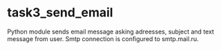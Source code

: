 # task3_send_email
Python module sends email message asking adreesses, subject and text message from user. Smtp connection is configured to smtp.mail.ru.
